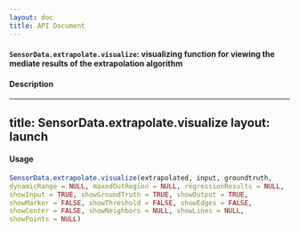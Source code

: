 ```yaml
---
layout: doc
title: API Document
---
```


#### `SensorData.extrapolate.visualize`: visualizing function for viewing the mediate results of the extrapolation algorithm ####

#### Description ####


 ---
 title: SensorData.extrapolate.visualize
 layout: launch
 ---


#### Usage ####

```r
SensorData.extrapolate.visualize(extrapolated, input, groundtruth,
dynamicRange = NULL, maxedOutRegion = NULL, regressionResults = NULL,
showInput = TRUE, showGroundTruth = TRUE, showOutput = TRUE,
showMarker = FALSE, showThreshold = FALSE, showEdges = FALSE,
showCenter = FALSE, showNeighbors = NULL, showLines = NULL,
showPoints = NULL)
```

